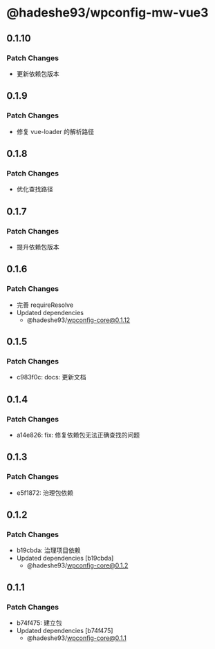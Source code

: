 # @hadeshe93/wpconfig-mw-vue3

## 0.1.10

### Patch Changes

- 更新依赖包版本

## 0.1.9

### Patch Changes

- 修复 vue-loader 的解析路径

## 0.1.8

### Patch Changes

- 优化查找路径

## 0.1.7

### Patch Changes

- 提升依赖包版本

## 0.1.6

### Patch Changes

- 完善 requireResolve
- Updated dependencies
  - @hadeshe93/wpconfig-core@0.1.12

## 0.1.5

### Patch Changes

- c983f0c: docs: 更新文档

## 0.1.4

### Patch Changes

- a14e826: fix: 修复依赖包无法正确查找的问题

## 0.1.3

### Patch Changes

- e5f1872: 治理包依赖

## 0.1.2

### Patch Changes

- b19cbda: 治理项目依赖
- Updated dependencies [b19cbda]
  - @hadeshe93/wpconfig-core@0.1.2

## 0.1.1

### Patch Changes

- b74f475: 建立包
- Updated dependencies [b74f475]
  - @hadeshe93/wpconfig-core@0.1.1
